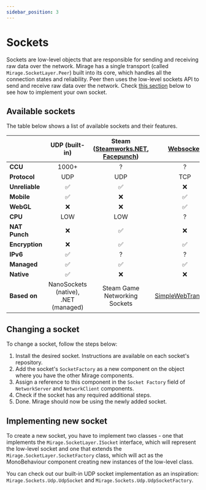 ```yaml
---
sidebar_position: 3
---
```


# Sockets
Sockets are low-level objects that are responsible for sending and receiving raw data over the network. 
Mirage has a single transport (called `Mirage.SocketLayer.Peer`) built into its core, which handles all the connection 
states and reliability. Peer then uses the low-level sockets API to send and receive raw data over the network. 
Check [this section](#implementing-new-socket) below to see how to implement your own socket.

## Available sockets
The table below shows a list of available sockets and their features.

| | UDP (built-in) | Steam ([Steamworks.NET](https://github.com/MirageNet/FizzySteamyMirror), [Facepunch](https://github.com/MirageNet/SteamyFaceNG)) | [Websocket](https://github.com/James-Frowen/SimpleWebSocket)            | 
| - | :-: | :-: | :-: |
| **CCU** | 1000+ | ? | ? |
| **Protocol** | UDP | UDP | TCP |
| **Unreliable** | :white_check_mark: | :white_check_mark: | :x: |
| **Mobile**     | :white_check_mark: | :x: | :white_check_mark: |
| **WebGL**      | :x: | :x: | :white_check_mark: |
| **CPU**        | LOW | LOW | ? |
| **NAT Punch**  | :x: | :white_check_mark: | :x: |
| **Encryption** | :x: | :white_check_mark: | :white_check_mark: |
| **IPv6**       | :white_check_mark: | ? | ? |
| **Managed**    | :white_check_mark: | :white_check_mark: | :white_check_mark: |
| **Native**     | :white_check_mark: | :x: | :x: |
| **Based on**   | NanoSockets (native), .NET (managed) | Steam Game Networking Sockets                                                                                                      | [SimpleWebTransport](https://github.com/James-Frowen/SimpleWebTransport) |

## Changing a socket
To change a socket, follow the steps below:
1. Install the desired socket. Instructions are available on each socket's repository.
2. Add the socket's `SocketFactory` as a new component on the object where you have the other Mirage components.
3. Assign a reference to this component in the `Socket Factory` field of `NetworkServer` and `NetworkClient` components.
4. Check if the socket has any required additional steps.
5. Done. Mirage should now be using the newly added socket.

## Implementing new socket
To create a new socket, you have to implement two classes - one that implements the `Mirage.SocketLayer.ISocket`
 interface, which will represent the low-level socket and one that extends the `Mirage.SocketLayer.SocketFactory` 
 class, which will act as the MonoBehaviour component creating new instances of the low-level class.

You can check out our built-in UDP socket implementation as an inspiration: `Mirage.Sockets.Udp.UdpSocket` and 
`Mirage.Sockets.Udp.UdpSocketFactory`.